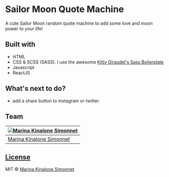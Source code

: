 # Sailor Moon Quote Machine

A cute Sailor Moon random quote machine to add some love and moon power to your life!

## Built with 

- HTML
- CSS & SCSS (SASS). I use the awesome [Kitty Giraudel's Sass Boilerplate](https://github.com/KittyGiraudel/sass-boilerplate)
- Javascript
- ReactJS

## What's next to do?
- add a share button to instagram or twitter.

## Team

[![Marina Kinalone Simonnet](https://avatars.githubusercontent.com/u/63544936?v=3&s=144)](https://github.com/marinakinalone) |
---|
[Marina Kinalone Simonnet](https://github.com/marinakinalone) |

## [License](https://github.com/marinakinalone/sailor-moon-quote-machine/blob/main/LICENSE.txt)

MIT © [Marina Kinalone Simonnet](https://github.com/marinakinalone)

